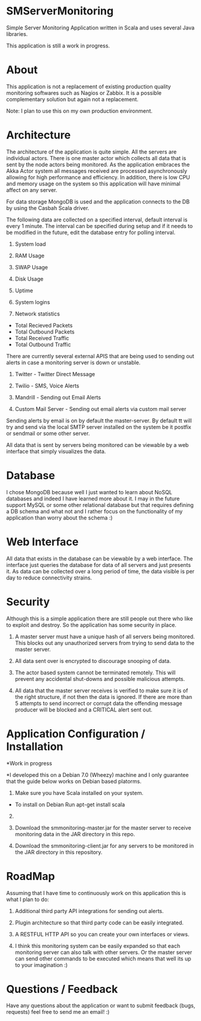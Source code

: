 SMServerMonitoring
==================

Simple Server Monitoring Application written in Scala and uses several Java libraries. 

This application is still a work in progress.

About 
==================
This application is not a replacement of existing production quality monitoring softwares such as Nagios or Zabbix. 
It is a possible complementary solution but again not a replacement. 

Note: I plan to use this on my own production environment.  

Architecture 
==================
The architecture of the application is quite simple. All the servers are individual actors. There is one master actor which
collects all data that is sent by the node actors being monitored. As the application embraces the Akka Actor system all 
messages received are processed asynchronously allowing for high performance and efficiency. In addition, there is low CPU and 
memory usage on the system so this application will have minimal affect on any server. 

For data storage MongoDB is used and the application connects to the DB by using the Casbah Scala driver. 

The following data are collected on a specified interval, default interval is every 1 minute. The interval can be specified 
during setup and if it needs to be modified in the future, edit the database entry for polling interval. 

1) System load 

2) RAM Usage

3) SWAP Usage

4) Disk Usage

5) Uptime

6) System logins 

7) Network statistics
  - Total Recieved Packets 
  - Total Outbound Packets
  - Total Received Traffic 
  - Total Outbound Traffic  

There are currently several external APIS that are being used to sending out alerts in case a monitoring server is down 
or unstable. 

1) Twitter - Twitter Direct Message

2) Twilio - SMS, Voice Alerts

3) Mandrill - Sending out Email Alerts

4) Custom Mail Server - Sending out email alerts via custom mail server

Sending alerts by email is on by default the master-server. By default tt will try and send via the local SMTP server installed on the 
system be it postfix or sendmail or some other server. 

All data that is sent by servers being monitored can be viewable by a web interface that simply visualizes the data. 

Database
==================
I chose MongoDB because well I just wanted to learn about NoSQL databases and indeed I have learned more about it. I may in the future 
support MySQL or some other relational database but that requires defining a DB schema and what not and I rather focus on the functionality of 
my application than worry about the schema :) 

Web Interface
==================
All data that exists in the database can be viewable by a web interface. The interface just queries the database for data 
of all servers and just presents it. As data can be collected over a long period of time, the data visible is per day to reduce 
connectivity strains. 

Security 
==================
Although this is a simple application there are still people out there who like to exploit and destroy. So the application 
has some security in place. 

1) A master server must have a unique hash of all servers being monitored. This blocks out any unauthorized servers from 
trying to send data to the master server.

2) All data sent over is encrypted to discourage snooping of data. 

3) The actor based system cannot be terminated remotely. This will prevent any accidental shut-downs and possible malicious 
attempts.

4) All data that the master server receives is verified to make sure it is of the right structure, if not then the data is ignored. If there are more than 5 attempts to send incorrect or corrupt data the offending message producer will be blocked and a CRITICAL alert sent out. 

Application Configuration / Installation 
===================
*Work in progress 

*I developed this on a Debian 7.0 (Wheezy) machine and I only guarantee that the guide below works on Debian based platorms.

1) Make sure you have Scala installed on your system. 

  - To install on Debian Run apt-get install scala
  
2) 

3) Download the smmonitoring-master.jar for the master server to receive monitoring data in the JAR directory in this repo. 

4) Download the smmonitoring-client.jar for any servers to be monitored in the JAR directory in this repository. 



RoadMap
==================
Assuming that I have time to continuously work on this application this is what I plan to do: 

1) Additional third party API integrations for sending out alerts. 

2) Plugin architecture so that third party code can be easily integrated. 

3) A RESTFUL HTTP API so you can create your own interfaces or views. 

4) I think this monitoring system can be easily expanded so that each monitoring server can also talk with other servers. Or the 
master server can send other commands to be executed which means that well its up to your imagination :)

Questions / Feedback 
==================
Have any questions about the application or want to submit feedback (bugs, requests) feel free to send me an email! :)
